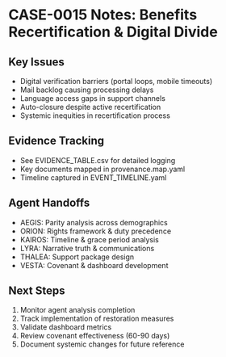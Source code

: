 # CASE-0015 Notes: Benefits Recertification & Digital Divide

## Key Issues
- Digital verification barriers (portal loops, mobile timeouts)
- Mail backlog causing processing delays
- Language access gaps in support channels
- Auto-closure despite active recertification
- Systemic inequities in recertification process

## Evidence Tracking
- See EVIDENCE_TABLE.csv for detailed logging
- Key documents mapped in provenance.map.yaml
- Timeline captured in EVENT_TIMELINE.yaml

## Agent Handoffs
- AEGIS: Parity analysis across demographics
- ORION: Rights framework & duty precedence
- KAIROS: Timeline & grace period analysis
- LYRA: Narrative truth & communications
- THALEA: Support package design
- VESTA: Covenant & dashboard development

## Next Steps
1. Monitor agent analysis completion
2. Track implementation of restoration measures
3. Validate dashboard metrics
4. Review covenant effectiveness (60-90 days)
5. Document systemic changes for future reference
